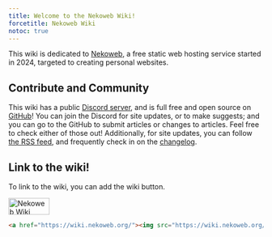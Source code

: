 ```yaml
---
title: Welcome to the Nekoweb Wiki!
forcetitle: Nekoweb Wiki
notoc: true
---
```

This wiki is dedicated to [Nekoweb](/w/nekoweb.html), a free static
web hosting service started in 2024, targeted to creating personal websites.

## Contribute and Community

This wiki has a public [Discord server](https://discord.gg/f4b4e2Nudk), and is full free and open source on [GitHub](https://github.com/nekowebwiki/wikigen)! You can join the Discord for site updates, or to make suggests; and you can go to the GitHub to submit articles or changes to articles. Feel free to check either of those out! Additionally, for site updates, you can follow [the RSS feed](/feed.xml), and frequently check in on the [changelog](/changelog.html).

## Link to the wiki!

To link to the wiki, you can add the wiki button.

<a href="/"><img src="/button.png" width="81" height="33" alt="Nekoweb Wiki"></a>

```html
<a href="https://wiki.nekoweb.org/"><img src="https://wiki.nekoweb.org/button.png" width="81" height="33" alt="Nekoweb Wiki"></a>
```
